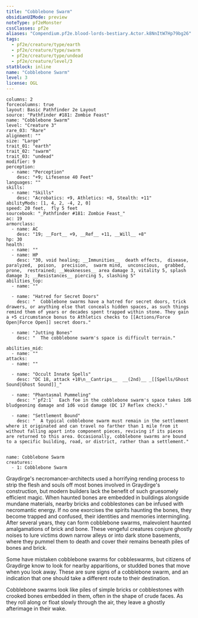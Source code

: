 ```yaml
---
title: "Cobblebone Swarm"
obsidianUIMode: preview
noteType: pf2eMonster
cssClasses: pf2e
aliases: "Compendium.pf2e.blood-lords-bestiary.Actor.k8NnItW7Hp79bg26" 
tags:
  - pf2e/creature/type/earth
  - pf2e/creature/type/swarm
  - pf2e/creature/type/undead
  - pf2e/creature/level/3
statblock: inline
name: "Cobblebone Swarm"
level: 3
license: OGL
---
```


```statblock
columns: 2
forcecolumns: true
layout: Basic Pathfinder 2e Layout
source: "Pathfinder #181: Zombie Feast"
name: "Cobblebone Swarm"
level: "Creature 3"
rare_03: "Rare"
alignment: ""
size: "Large"
trait_01: "earth"
trait_02: "swarm"
trait_03: "undead"
modifier: 9
perception:
  - name: "Perception"
    desc: "+9; Lifesense 40 Feet"
languages: ""
skills:
  - name: "Skills"
    desc: "Acrobatics: +9, Athletics: +8, Stealth: +11"
abilityMods: [1, 4, 2, -4, 2, 0]
speed: 20 feet,  fly 5 feet
sourcebook: "_Pathfinder #181: Zombie Feast_"
ac: 19
armorclass:
  - name: AC
    desc: "19; __Fort__ +9, __Ref__ +11, __Will__ +8"
hp: 30
health:
  - name: ""
  - name: HP
    desc: "30, void healing; __Immunities__  death effects,  disease,  paralyzed,  poison,  precision,  swarm mind,  unconscious,  grabbed,  prone,  restrained; __Weaknesses__ area damage 3, vitality 5, splash damage 3; __Resistances__ piercing 5, slashing 5"
abilities_top:
  - name: ""

  - name: "Hatred for Secret Doors"
    desc: "  Cobblebone swarms have a hatred for secret doors, trick drawers, or anything else that conceals hidden spaces, as such things remind them of years or decades spent trapped within stone. They gain a +5 circumstance bonus to Athletics checks to [[Actions/Force Open|Force Open]] secret doors."

  - name: "Jutting Bones"
    desc: "  The cobblebone swarm's space is difficult terrain."

abilities_mid:
  - name: ""
attacks:
  - name: ""

  - name: "Occult Innate Spells"
    desc: "DC 18, attack +10\n__Cantrips__  __(2nd)__ _[[Spells/Ghost Sound|Ghost Sound]]_"

  - name: "Phantasmal Pummeling"
    desc: "`pf2:1`  Each foe in the cobblebone swarm's space takes 1d6 bludgeoning damage and 1d6 void damage (DC 17 Reflex check)."

  - name: "Settlement Bound"
    desc: "  A typical cobblebone swarm must remain in the settlement where it originated and can travel no farther than 1 mile from it without falling apart into component pieces, reviving if its pieces are returned to this area. Occasionally, cobblebone swarms are bound to a specific building, road, or district, rather than a settlement."
 
```

```encounter-table
name: Cobblebone Swarm
creatures:
  - 1: Cobblebone Swarm
```



Graydirge's necromancer-architects used a horrifying rending process to strip the flesh and souls off most bones involved in Graydirge's construction, but modern builders lack the benefit of such gruesomely efficient magic. When haunted bones are embedded in buildings alongside mundane materials, nearby bricks and cobblestones can be infused with necromantic energy. If no one exorcises the spirits haunting the bones, they become trapped and confused, their identities and memories intermingling. After several years, they can form cobblebone swarms, malevolent haunted amalgamations of brick and bone. These vengeful creatures conjure ghostly noises to lure victims down narrow alleys or into dark stone basements, where they pummel them to death and cover their remains beneath piles of bones and brick.

Some have mistaken cobblebone swarms for cobbleswarms, but citizens of Graydirge know to look for nearby apparitions, or studded bones that move when you look away. These are sure signs of a cobblebone swarm, and an indication that one should take a different route to their destination.

Cobblebone swarms look like piles of simple bricks or cobblestones with crooked bones embedded in them, often in the shape of crude faces. As they roll along or float slowly through the air, they leave a ghostly afterimage in their wake.
